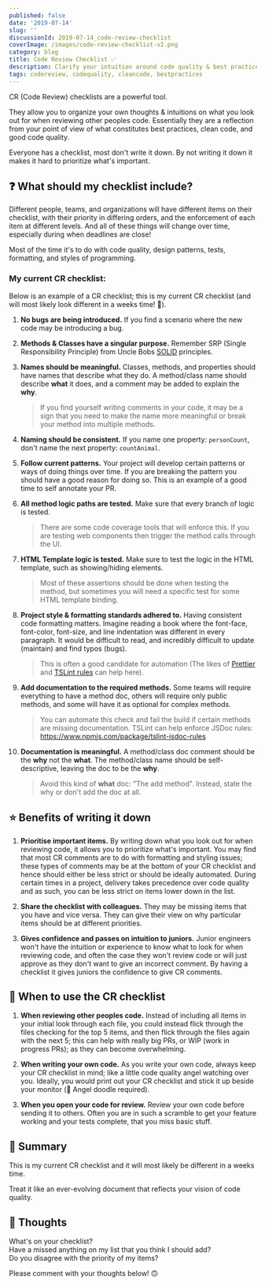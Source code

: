 ```yaml
---
published: false
date: '2019-07-14'
slug: ''
discussionId: 2019-07-14_code-review-checklist
coverImage: /images/code-review-checklist-v2.png
category: blog
title: Code Review Checklist ✅
description: Clarify your intuition around code quality & best practices.
tags: codereview, codequality, cleancode, bestpractices
---
```


CR (Code Review) checklists are a powerful tool.

They allow you to organize your own thoughts & intuitions on what you look out for when reviewing other peoples code.
Essentially they are a reflection from your point of view of what constitutes best practices, clean code, and good code quality.

Everyone has a checklist, most don't write it down.
By not writing it down it makes it hard to prioritize what's important.

## ❓ What should my checklist include?

Different people, teams, and organizations will have different items on their checklist, with their priority in differing orders, and the enforcement of each item at different levels.
And all of these things will change over time, especially during when deadlines are close!

Most of the time it's to do with code quality, design patterns, tests, formatting, and styles of programming.

### My current CR checklist:

Below is an example of a CR checklist; this is my current CR checklist (and will most likely look different in a weeks time! 👀).

1. **No bugs are being introduced.**
   If you find a scenario where the new code may be introducing a bug.

1. **Methods & Classes have a singular purpose.**
   Remember SRP (Single Responsibility Principle) from Uncle Bobs [SOLID](https://en.wikipedia.org/wiki/SOLID) principles.

1. **Names should be meaningful.**
   Classes, methods, and properties should have names that describe what they do.
   A method/class name should describe **what** it does, and a comment may be added to explain the **why**.

   > If you find yourself writing comments in your code, it may be a sign that you need to make the name more meaningful or break your method into multiple methods.

1. **Naming should be consistent.**
   If you name one property: `personCount`, don't name the next property: `countAnimal`.

1. **Follow current patterns.**
   Your project will develop certain patterns or ways of doing things over time.
   If you are breaking the pattern you should have a good reason for doing so.
   This is an example of a good time to self annotate your PR.

1. **All method logic paths are tested.**
   Make sure that every branch of logic is tested.

   > There are some code coverage tools that will enforce this. If you are testing web components then trigger the method calls through the UI.

1. **HTML Template logic is tested.**
   Make sure to test the logic in the HTML template, such as showing/hiding elements.

   > Most of these assertions should be done when testing the method, but sometimes you will need a specific test for some HTML template binding.

1. **Project style & formatting standards adhered to.**
   Having consistent code formatting matters.
   Imagine reading a book where the font-face, font-color, font-size, and line indentation was different in every paragraph.
   It would be difficult to read, and incredibly difficult to update (maintain) and find typos (bugs).

   > This is often a good candidate for automation (The likes of [Prettier](https://prettier.io/) and [TSLint rules](https://palantir.github.io/tslint/) can help here).

1. **Add documentation to the required methods.**
   Some teams will require everything to have a method doc, others will require only public methods, and some will have it as optional for complex methods.

   > You can automate this check and fail the build if certain methods are missing documentation. TSLint can help enforce JSDoc rules: https://www.npmjs.com/package/tslint-jsdoc-rules

1. **Documentation is meaningful.**
   A method/class doc comment should be the **why** not the **what**.
   The method/class name should be self-descriptive, leaving the doc to be the **why**.
   > Avoid this kind of **what** doc: "The add method". Instead, state the why or don't add the doc at all.

## ⭐ Benefits of writing it down

1. **Prioritise important items.**
   By writing down what you look out for when reviewing code, it allows you to prioritize what's important.
   You may find that most CR comments are to do with formatting and styling issues; these types of comments may be at the bottom of your CR checklist and hence should either be less strict or should be ideally automated.
   During certain times in a project, delivery takes precedence over code quality and as such, you can be less strict on items lower down in the list.

1. **Share the checklist with colleagues.**
   They may be missing items that you have and vice versa.
   They can give their view on why particular items should be at different priorities.

1. **Gives confidence and passes on intuition to juniors.**
   Junior engineers won't have the intuition or experience to know what to look for when reviewing code, and often the case they won't review code or will just approve as they don't want to give an incorrect comment.
   By having a checklist it gives juniors the confidence to give CR comments.

## 🤷 When to use the CR checklist

1. **When reviewing other peoples code.**
   Instead of including all items in your initial look through each file, you could instead flick through the files checking for the top 5 items, and then flick through the files again with the next 5; this can help with really big PRs, or WIP (work in progress PRs); as they can become overwhelming.

1. **When writing your own code.**
   As you write your own code, always keep your CR checklist in mind; like a little code quality angel watching over you.
   Ideally, you would print out your CR checklist and stick it up beside your monitor (👼 Angel doodle required).

1. **When you open your code for review.**
   Review your own code before sending it to others.
   Often you are in such a scramble to get your feature working and your tests complete, that you miss basic stuff.

## 📝 Summary

This is my current CR checklist and it will most likely be different in a weeks time.

Treat it like an ever-evolving document that reflects your vision of code quality.

## 💭 Thoughts

What's on your checklist?  
Have a missed anything on my list that you think I should add?  
Do you disagree with the priority of my items?

Please comment with your thoughts below! 🙃
